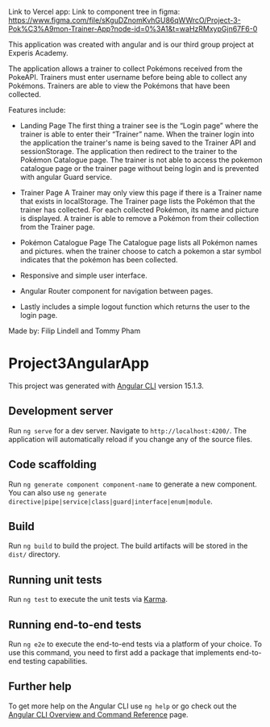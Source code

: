 Link to Vercel app: 
Link to component tree in figma: https://www.figma.com/file/sKguDZnomKvhGU86qWWrcO/Project-3-Pok%C3%A9mon-Trainer-App?node-id=0%3A1&t=waHzRMxypGjn67F6-0

This application was created with angular and is our third group project at Experis Academy.

The application allows a trainer to collect Pokémons received from the PokeAPI. Trainers must enter username before being able to collect any Pokémons. Trainers are able to view the Pokémons that have been collected. 

Features include:

- Landing Page
The first thing a trainer see is the “Login page” where the trainer is able to enter their “Trainer” name. When the trainer login into the application the trainer's name is being saved to the Trainer API and sessionStorage. The application then redirect to the trainer to the Pokémon Catalogue page. The trainer is not able to access the pokemon catalogue page or the trainer page without being login and is prevented with angular Guard service.

- Trainer Page
A Trainer may only view this page if there is a Trainer name that exists in localStorage. 
The Trainer page lists the Pokémon that the trainer has collected. For each collected Pokémon, 
its name and picture is displayed. A trainer is able to remove a Pokémon from their collection from the Trainer page.

- Pokémon Catalogue Page 
The Catalogue page lists all Pokémon names and pictures. when the trainer choose to catch a pokemon a star symbol indicates that the pokémon has been collected. 

- Responsive and simple user interface.

- Angular Router component for navigation between pages.

- Lastly includes a simple logout function which returns the user to the login page.

Made by: Filip Lindell and Tommy Pham

# Project3AngularApp

This project was generated with [Angular CLI](https://github.com/angular/angular-cli) version 15.1.3.

## Development server

Run `ng serve` for a dev server. Navigate to `http://localhost:4200/`. The application will automatically reload if you change any of the source files.

## Code scaffolding

Run `ng generate component component-name` to generate a new component. You can also use `ng generate directive|pipe|service|class|guard|interface|enum|module`.

## Build

Run `ng build` to build the project. The build artifacts will be stored in the `dist/` directory.

## Running unit tests

Run `ng test` to execute the unit tests via [Karma](https://karma-runner.github.io).

## Running end-to-end tests

Run `ng e2e` to execute the end-to-end tests via a platform of your choice. To use this command, you need to first add a package that implements end-to-end testing capabilities.

## Further help

To get more help on the Angular CLI use `ng help` or go check out the [Angular CLI Overview and Command Reference](https://angular.io/cli) page.
